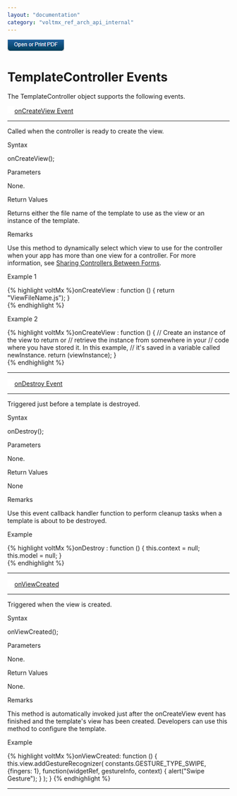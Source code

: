 ```yaml
---
layout: "documentation"
category: "voltmx_ref_arch_api_internal"
---
```

                        

[![](Resources/Images/pdf.png)](http://docs.voltmx.com/9_x_PDFs/iris/voltmx_ref_arch_ap_internali.pdf)


TemplateController Events
=========================

The TemplateController object supports the following events.

[![Closed](../Skins/Default/Stylesheets/Images/transparent.gif)](javascript:void(0);)[onCreateView Event](javascript:void(0);) 

* * *

Called when the controller is ready to create the view.

Syntax

onCreateView();

Parameters

None.

Return Values

Returns either the file name of the template to use as the view or an instance of the template.

Remarks

Use this method to dynamically select which view to use for the controller when your app has more than one view for a controller. For more information, see [Sharing Controllers Between Forms](A_Deeper_Look_at_VoltMX_Reference_Architecture.html#share-controllers-between-forms).

Example 1

{% highlight voltMx %}onCreateView : function ()
{
    return "ViewFileName.js");
}				
{% endhighlight %}

Example 2

{% highlight voltMx %}onCreateView : function ()
{
    // Create an instance of the view to return or 
    // retrieve the instance from somewhere in your 
    // code where you have stored it. In this example,
    // it's saved in a variable called newInstance.
    return (viewInstance);
}			
{% endhighlight %}

* * *

[![Closed](../Skins/Default/Stylesheets/Images/transparent.gif)](javascript:void(0);)[onDestroy Event](javascript:void(0);) 

* * *

Triggered just before a template is destroyed.

Syntax

onDestroy();

Parameters

None.

Return Values

None

Remarks

Use this event callback handler function to perform cleanup tasks when a template is about to be destroyed.

Example

{% highlight voltMx %}onDestroy : function ()
{
    this.context = null;
    this.model = null;
}			
{% endhighlight %}

* * *

[![Closed](../Skins/Default/Stylesheets/Images/transparent.gif)](javascript:void(0);)[onViewCreated](javascript:void(0);) 

* * *

Triggered when the view is created.

Syntax

onViewCreated();

Parameters

None.

Return Values

None.

Remarks

This method is automatically invoked just after the onCreateView event has finished and the template's view has been created. Developers can use this method to configure the template.

Example

{% highlight voltMx %}onViewCreated: function ()
{
    this.view.addGestureRecognizer(
        constants.GESTURE_TYPE_SWIPE, 
        {fingers: 1}, 
        function(widgetRef, gestureInfo, context) 
        {
            alert("Swipe Gesture");
        }
    );
}
{% endhighlight %}

* * *
